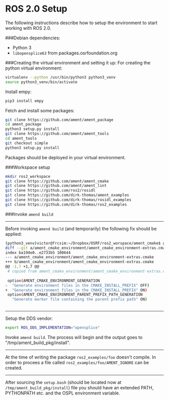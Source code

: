 ROS 2.0 Setup
==========

The following instructions describe how to setup the environment to start working with ROS 2.0.

###Debian dependencies:
* Python 3
* `libopensplice63` from packages.osrfoundation.org

###Creating the virtual environment and setting it up:
For creating the python virtual environment:
```bash
virtualenv --python /usr/bin/python3 python3_venv
source python3_venv/bin/activate
```

Install empy:
```bash
pip3 install empy
```

Fetch and install some packages:
```bash
git clone https://github.com/ament/ament_package
cd ament_package
python3 setup.py install
git clone https://github.com/ament/ament_tools
cd ament_tools
git checkout simple
python3 setup.py install
```

Packages should be deployed in your virtual environment.

###Workspace setup
```bash
mkdir ros2_workspace
git clone https://github.com/ament/ament_cmake
git clone https://github.com/ament/ament_lint
git clone https://github.com/ros2/rosidl
git clone https://github.com/dirk-thomas/ament_examples
git clone https://github.com/dirk-thomas/rosidl_examples
git clone https://github.com/dirk-thomas/ros2_examples
```

###Invoke `amend build`

---

Before invoking `amend build` (and temporarily) the following fix should be applied:

```bash
(python3_venv)victor@frcsim:~/Dropbox/OSRF/ros2_worspace/ament_cmake$ git diff
diff --git a/ament_cmake_environment/ament_cmake_environment-extras.cmake b/ament_cmake_environment/ament_cmake_environment-extras.cmake
index ba194e0..e2733b5 100644
--- a/ament_cmake_environment/ament_cmake_environment-extras.cmake
+++ b/ament_cmake_environment/ament_cmake_environment-extras.cmake
@@ -1,7 +1,7 @@
 # copied from ament_cmake_environment/ament_cmake_environment-extras.cmake
 
 option(AMENT_CMAKE_ENVIRONMENT_GENERATION
-  "Generate environment files in the CMAKE_INSTALL_PREFIX" OFF)
+  "Generate environment files in the CMAKE_INSTALL_PREFIX" ON)
 option(AMENT_CMAKE_ENVIRONMENT_PARENT_PREFIX_PATH_GENERATION
   "Generate marker file containing the parent prefix path" ON)
 

```

---
Setup the DDS vendor:

```bash
export ROS_DDS_IMPLEMENTATION="opensplice"
```

Invoke `amend build`. The process will begin and the output goes to "/tmp/ament_build_pkg/install".

---

At the time of writing the package `ros2_examples/foo` doesn't compile. In order to procees a file called `ros2_examples/foo/AMENT_IGNORE` can be created.

---

After sourcing the `setup.bash` (should be located now at `/tmp/ament_build_pkg/install`) file you should have an extended PATH,
PYTHONPATH etc. and the OSPL environment variable.
